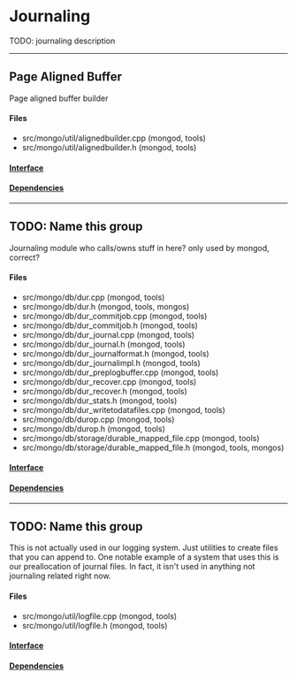 # Journaling
TODO: journaling description


-------------

## Page Aligned Buffer
Page aligned buffer builder

#### Files
- src/mongo/util/alignedbuilder.cpp   (mongod, tools)
- src/mongo/util/alignedbuilder.h   (mongod, tools)

#### [Interface](interface/0)

#### [Dependencies](dependencies/0)

-------------

## TODO: Name this group
Journaling module   who calls/owns stuff in here? only used by mongod, correct?

#### Files
- src/mongo/db/dur.cpp   (mongod, tools)
- src/mongo/db/dur.h   (mongod, tools, mongos)
- src/mongo/db/dur\_commitjob.cpp   (mongod, tools)
- src/mongo/db/dur\_commitjob.h   (mongod, tools)
- src/mongo/db/dur\_journal.cpp   (mongod, tools)
- src/mongo/db/dur\_journal.h   (mongod, tools)
- src/mongo/db/dur\_journalformat.h   (mongod, tools)
- src/mongo/db/dur\_journalimpl.h   (mongod, tools)
- src/mongo/db/dur\_preplogbuffer.cpp   (mongod, tools)
- src/mongo/db/dur\_recover.cpp   (mongod, tools)
- src/mongo/db/dur\_recover.h   (mongod, tools)
- src/mongo/db/dur\_stats.h   (mongod, tools)
- src/mongo/db/dur\_writetodatafiles.cpp   (mongod, tools)
- src/mongo/db/durop.cpp   (mongod, tools)
- src/mongo/db/durop.h   (mongod, tools)
- src/mongo/db/storage/durable\_mapped\_file.cpp   (mongod, tools)
- src/mongo/db/storage/durable\_mapped\_file.h   (mongod, tools, mongos)

#### [Interface](interface/1)

#### [Dependencies](dependencies/1)

-------------

## TODO: Name this group
This is not actually used in our logging system. Just utilities to create files that you can  append to. One notable example of a system that uses this is our preallocation of journal files.  In fact, it isn't used in anything not journaling related right now.

#### Files
- src/mongo/util/logfile.cpp   (mongod, tools)
- src/mongo/util/logfile.h   (mongod, tools)

#### [Interface](interface/2)

#### [Dependencies](dependencies/2)
